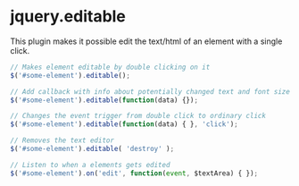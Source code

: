 # jquery.editable

This plugin makes it possible edit the text/html of an element with a single click.

```js
// Makes element editable by double clicking on it
$('#some-element').editable(); 

// Add callback with info about potentially changed text and font size
$('#some-element').editable(function(data) {}); 

// Changes the event trigger from double click to ordinary click
$('#some-element').editable(function(data) { }, 'click'); 

// Removes the text editor
$('#some-element').editable( 'destroy' ); 

// Listen to when a elements gets edited
$('#some-element').on('edit', function(event, $textArea) { }); 
```
